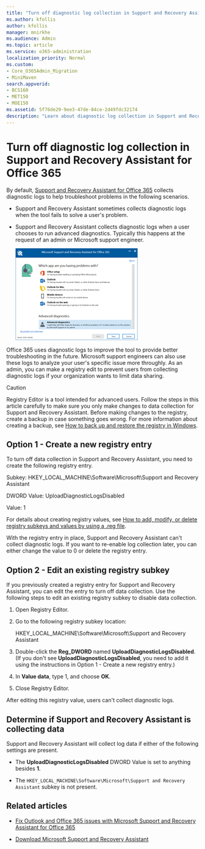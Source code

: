 ```yaml
---
title: "Turn off diagnostic log collection in Support and Recovery Assistant"
ms.author: kfollis
author: kfollis
manager: mnirkhe
ms.audience: Admin
ms.topic: article
ms.service: o365-administration
localization_priority: Normal
ms.custom:
- Core_O365Admin_Migration
- MiniMaven
search.appverid:
- BCS160
- MET150
- MOE150
ms.assetid: 5f76de29-9ee3-47de-84ce-2d49fdc32174
description: "Learn about diagnostic log collection in Support and Recovery Assistant for Office 365. "
---
```


# Turn off diagnostic log collection in Support and Recovery Assistant for Office 365

By default, [Support and Recovery Assistant for Office 365](https://diagnostics.office.com/#/Download/?env=SOC) collects diagnostic logs to help troubleshoot problems in the following scenarios. 
  
- Support and Recovery Assistant sometimes collects diagnostic logs when the tool fails to solve a user's problem.
    
- Support and Recovery Assistant collects diagnostic logs when a user chooses to run advanced diagnostics. Typically this happens at the request of an admin or Microsoft support engineer.
    
    ![Support and Recovery Assistant scenario screen](../media/daa5ca72-85b3-42c5-8837-18e246e3b7c6.png)
  
Office 365 uses diagnostic logs to improve the tool to provide better troubleshooting in the future. Microsoft support engineers can also use these logs to analyze your user's specific issue more throughly. As an admin, you can make a registry edit to prevent users from collecting diagnostic logs if your organization wants to limit data sharing.
  
> [!CAUTION]
> Registry Editor is a tool intended for advanced users. Follow the steps in this article carefully to make sure you only make changes to data collection for Support and Recovery Assistant. Before making changes to the registry, create a backup in case something goes wrong. For more information about creating a backup, see [How to back up and restore the registry in Windows](https://support.microsoft.com/en-us/kb/322756). 
  
## Option 1 - Create a new registry entry

To turn off data collection in Support and Recovery Assistant, you need to create the following registry entry. 
  
Subkey: HKEY_LOCAL_MACHINE\Software\Microsoft\Support and Recovery Assistant
  
DWORD Value: UploadDiagnosticLogsDisabled
  
Value: 1
  
For details about creating registry values, see [How to add, modify, or delete registry subkeys and values by using a .reg file](https://support.microsoft.com/kb/310516). 
  
With the registry entry in place, Support and Recovery Assistant can't collect diagnostic logs. If you want to re-enable log collection later, you can either change the value to 0 or delete the registry entry. 
  
## Option 2 - Edit an existing registry subkey

If you previously created a registry entry for Support and Recovery Assistant, you can edit the entry to turn off data collection. Use the following steps to edit an existing registry subkey to disable data collection. 
  
1. Open Registry Editor.
    
2. Go to the following registry subkey location:
    
    HKEY_LOCAL_MACHINE\Software\Microsoft\Support and Recovery Assistant
    
3. Double-click the **Reg_DWORD** named **UploadDiagnosticLogsDisabled**. (If you don't see **UploadDiagnosticLogsDisabled**, you need to add it using the instructions in Option 1 - Create a new registry entry.)
    
4. In **Value data**, type 1, and choose **OK**.
    
5. Close Registry Editor.
    
After editing this registry value, users can't collect diagnostic logs.
  
## Determine if Support and Recovery Assistant is collecting data

Support and Recovery Assistant will collect log data if either of the following settings are present.
  
- The **UploadDiagnosticLogsDisabled** DWORD Value is set to anything besides **1**.
    
- The  `HKEY_LOCAL_MACHINE\Software\Microsoft\Support and Recovery Assistant` subkey is not present. 
    
## Related articles

- [Fix Outlook and Office 365 issues with Microsoft Support and Recovery Assistant for Office 365](fix-outlook-and-office-365-issues.md)
    
- [Download Microsoft Support and Recovery Assistant](https://diagnostics.outlook.com/)
    

